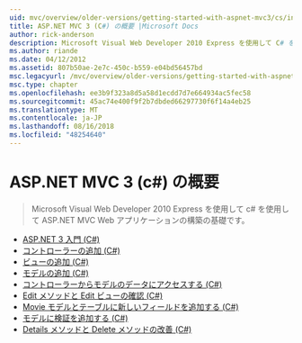 ```yaml
---
uid: mvc/overview/older-versions/getting-started-with-aspnet-mvc3/cs/index
title: ASP.NET MVC 3 (C#) の概要 |Microsoft Docs
author: rick-anderson
description: Microsoft Visual Web Developer 2010 Express を使用して C# を使用して ASP.NET MVC Web アプリケーションの構築の基礎です。
ms.author: riande
ms.date: 04/12/2012
ms.assetid: 807b50ae-2e7c-450c-b559-e04bd56457bd
msc.legacyurl: /mvc/overview/older-versions/getting-started-with-aspnet-mvc3/cs
msc.type: chapter
ms.openlocfilehash: ee3b9f323a8d5a58d1ecdd7d7e664934ac5fec58
ms.sourcegitcommit: 45ac74e400f9f2b7dbded66297730f6f14a4eb25
ms.translationtype: MT
ms.contentlocale: ja-JP
ms.lasthandoff: 08/16/2018
ms.locfileid: "48254640"
---
```

<a name="getting-started-with-aspnet-mvc-3-c"></a>ASP.NET MVC 3 (c#) の概要
====================
> Microsoft Visual Web Developer 2010 Express を使用して c# を使用して ASP.NET MVC Web アプリケーションの構築の基礎です。


- [ASP.NET 3 入門 (C#)](intro-to-aspnet-mvc-3.md)
- [コントローラーの追加 (C#)](adding-a-controller.md)
- [ビューの追加 (C#)](adding-a-view.md)
- [モデルの追加 (C#)](adding-a-model.md)
- [コントローラーからモデルのデータにアクセスする (C#)](accessing-your-models-data-from-a-controller.md)
- [Edit メソッドと Edit ビューの確認 (C#)](examining-the-edit-methods-and-edit-view.md)
- [Movie モデルとテーブルに新しいフィールドを追加する (C#)](adding-a-new-field.md)
- [モデルに検証を追加する (C#)](adding-validation-to-the-model.md)
- [Details メソッドと Delete メソッドの改善 (C#)](improving-the-details-and-delete-methods.md)
